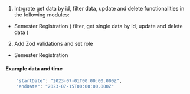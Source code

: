 1. Intrgrate get data by id, filter data, update and delete functionalities in the following modules:
- Semester Registration ( filter, get single data by id, update and delete data )

2. Add Zod validations and set role
- Semester Registration

#### Example data and time
```bash
    "startDate": "2023-07-01T00:00:00.000Z",
    "endDate": "2023-07-15T00:00:00.000Z"
```